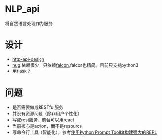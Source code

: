 # NLP_api
将自然语言处理作为服务

# 设计
*  [http-api-design](https://github.com/interagent/http-api-design)
*  [hug](https://github.com/timothycrosley/hug):依赖很少，只依赖[falcon](https://github.com/falconry/falcon),falcon也精简。目前只支持python3
*  用flask？

# 问题
*  是否需要做成RESTful服务
  *  并没有资源问题（除非用户个性化）
  *  写成rest服务，前台可以用react
*  当前核心是action，而不是resource
*  写命令行工具（智能化），参考[使用Python Prompt Toolkit构建强大的REPL](http://blog.just4fun.site/python-prompt-toolkit.html)
